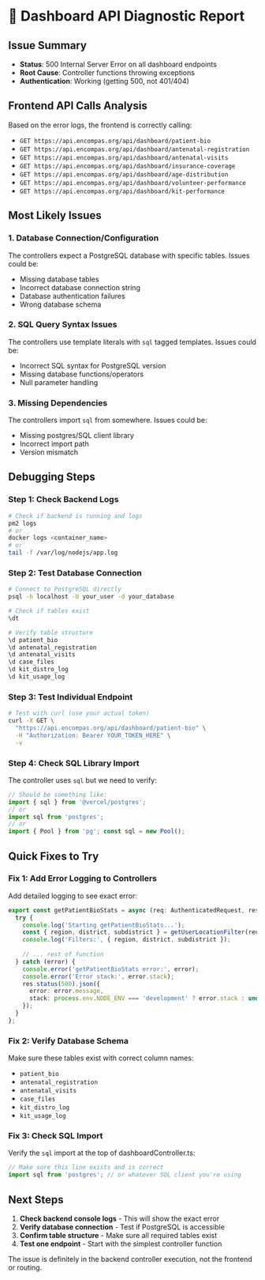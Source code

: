 # 🔧 Dashboard API Diagnostic Report

## Issue Summary
- **Status**: 500 Internal Server Error on all dashboard endpoints
- **Root Cause**: Controller functions throwing exceptions
- **Authentication**: Working (getting 500, not 401/404)

## Frontend API Calls Analysis

Based on the error logs, the frontend is correctly calling:
- `GET https://api.encompas.org/api/dashboard/patient-bio`
- `GET https://api.encompas.org/api/dashboard/antenatal-registration` 
- `GET https://api.encompas.org/api/dashboard/antenatal-visits`
- `GET https://api.encompas.org/api/dashboard/insurance-coverage`
- `GET https://api.encompas.org/api/dashboard/age-distribution`
- `GET https://api.encompas.org/api/dashboard/volunteer-performance`
- `GET https://api.encompas.org/api/dashboard/kit-performance`

## Most Likely Issues

### 1. Database Connection/Configuration
The controllers expect a PostgreSQL database with specific tables. Issues could be:
- Missing database tables
- Incorrect database connection string
- Database authentication failures
- Wrong database schema

### 2. SQL Query Syntax Issues
The controllers use template literals with `sql` tagged templates. Issues could be:
- Incorrect SQL syntax for PostgreSQL version
- Missing database functions/operators
- Null parameter handling

### 3. Missing Dependencies
The controllers import `sql` from somewhere. Issues could be:
- Missing postgres/SQL client library
- Incorrect import path
- Version mismatch

## Debugging Steps

### Step 1: Check Backend Logs
```bash
# Check if backend is running and logs
pm2 logs
# or
docker logs <container_name>
# or
tail -f /var/log/nodejs/app.log
```

### Step 2: Test Database Connection
```bash
# Connect to PostgreSQL directly
psql -h localhost -U your_user -d your_database

# Check if tables exist
\dt

# Verify table structure
\d patient_bio
\d antenatal_registration
\d antenatal_visits
\d case_files
\d kit_distro_log
\d kit_usage_log
```

### Step 3: Test Individual Endpoint
```bash
# Test with curl (use your actual token)
curl -X GET \
  "https://api.encompas.org/api/dashboard/patient-bio" \
  -H "Authorization: Bearer YOUR_TOKEN_HERE" \
  -v
```

### Step 4: Check SQL Library Import
The controller uses `sql` but we need to verify:
```typescript
// Should be something like:
import { sql } from '@vercel/postgres';
// or
import sql from 'postgres';
// or
import { Pool } from 'pg'; const sql = new Pool();
```

## Quick Fixes to Try

### Fix 1: Add Error Logging to Controllers
Add detailed logging to see exact error:
```typescript
export const getPatientBioStats = async (req: AuthenticatedRequest, res: Response) => {
  try {
    console.log('Starting getPatientBioStats...');
    const { region, district, subdistrict } = getUserLocationFilter(req);
    console.log('Filters:', { region, district, subdistrict });
    
    // ... rest of function
  } catch (error) {
    console.error('getPatientBioStats error:', error);
    console.error('Error stack:', error.stack);
    res.status(500).json({ 
      error: error.message,
      stack: process.env.NODE_ENV === 'development' ? error.stack : undefined
    });
  }
};
```

### Fix 2: Verify Database Schema
Make sure these tables exist with correct column names:
- `patient_bio`
- `antenatal_registration` 
- `antenatal_visits`
- `case_files`
- `kit_distro_log`
- `kit_usage_log`

### Fix 3: Check SQL Import
Verify the `sql` import at the top of dashboardController.ts:
```typescript
// Make sure this line exists and is correct
import sql from 'postgres'; // or whatever SQL client you're using
```

## Next Steps

1. **Check backend console logs** - This will show the exact error
2. **Verify database connection** - Test if PostgreSQL is accessible
3. **Confirm table structure** - Make sure all required tables exist
4. **Test one endpoint** - Start with the simplest controller function

The issue is definitely in the backend controller execution, not the frontend or routing.
